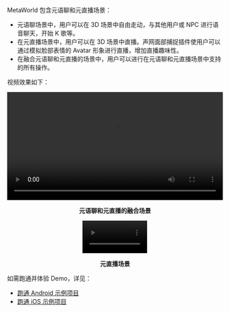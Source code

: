 MetaWorld 包含元语聊和元直播场景：
- 元语聊场景中，用户可以在 3D 场景中自由走动，与其他用户或 NPC 进行语音聊天，开始 K 歌等。
- 在元直播场景中，用户可以在 3D 场景中直播。声网面部捕捉插件使用户可以通过模拟脸部表情的 Avatar 形象进行直播，增加直播趣味性。
- 在融合元语聊和元直播的场景中，用户可以进行在元语聊和元直播场景中支持的所有操作。

视频效果如下：

<video src="https://web-cdn.agora.io/docs-files/1686906669607"  controls width = 100% height = auto></video>

<style>
.video-container {
  display: flex;
  justify-content: center;
}
</style>
<p style="text-align: center;"><b>元语聊和元直播的融合场景</b></p>

<div class="video-container">
  <video src="https://web-cdn.agora.io/docs-files/1686906622677" controls width="30%" height="auto"></video>
</div>
<p style="text-align: center;"><b>元直播场景</b></p>

如需跑通并体验 Demo，详见：
- [跑通 Android 示例项目](./mw_run_github_project_android)
- [跑通 iOS 示例项目](./mw_run_github_project_ios)